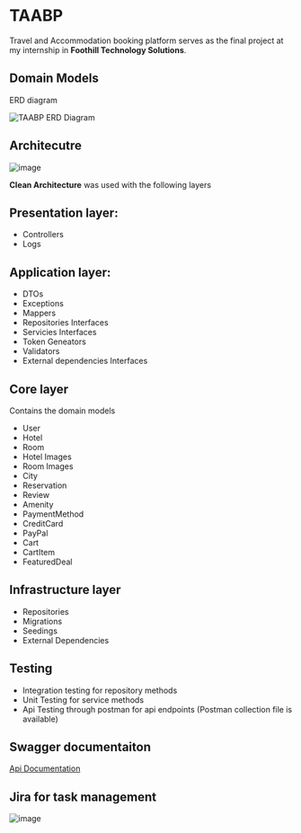 # TAABP

Travel and Accommodation booking platform serves as the final project at my internship in **Foothill Technology Solutions**.

## Domain Models

ERD diagram

![TAABP ERD Diagram](https://github.com/user-attachments/assets/75a17830-9099-4af6-a2e9-4e82b001f7c4)

## Architecutre

![image](https://github.com/user-attachments/assets/9406e937-22cb-4b2a-ae20-61092fbb5f15)

**Clean Architecture** was used with the following layers

## Presentation layer:

- Controllers
- Logs

## Application layer:

- DTOs
- Exceptions
- Mappers
- Repositories Interfaces
- Servicies Interfaces
- Token Geneators
- Validators
- External dependencies Interfaces

## Core layer

Contains the domain models

- User
- Hotel
- Room
- Hotel Images
- Room Images
- City
- Reservation
- Review
- Amenity
- PaymentMethod
- CreditCard
- PayPal
- Cart
- CartItem
- FeaturedDeal

## Infrastructure layer

- Repositories
- Migrations
- Seedings
- External Dependencies

## Testing

- Integration testing for repository methods
- Unit Testing for service methods
- Api Testing through postman for api endpoints (Postman collection file is available)

## Swagger documentaiton 

[Api Documentation](https://app.swaggerhub.com/apis/fts-82b/api/1.0)

## Jira for task management

![image](https://github.com/user-attachments/assets/7eca6c94-63a4-4ea3-b91c-9f8666a545bd)
